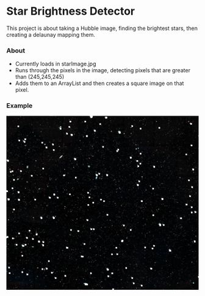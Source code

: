# Star Brightness Detector
This project is about taking a Hubble image, finding the brightest stars, then creating a delaunay mapping them.

### About
- Currently loads in starImage.jpg
- Runs through the pixels in the image, detecting pixels that are greater than (245,245,245)
- Adds them to an ArrayList and then creates a square image on that pixel.

### Example

![alt text](https://github.com/Dkaban/DelaunayStarMap/blob/master/DelaunayStarMap.jpg?raw=true)
